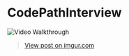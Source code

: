 # CodePathInterview

<img src='https://imgur.com/PFX8qsP' title='Video Walkthrough' width='' alt='Video Walkthrough' />
<blockquote class="imgur-embed-pub" lang="en" data-id="PFX8qsP"><a href="//imgur.com/PFX8qsP">View post on imgur.com</a></blockquote><script async src="//s.imgur.com/min/embed.js" charset="utf-8"></script>

